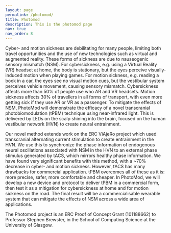 ```yaml
---
layout: page
permalink: /photomod/
title: Photomod
description: This is the photomod page
nav: true
nav_order: 8
---
```


Cyber- and motion sickness are debilitating for many people, limiting both travel opportunities and the use of new technologies such as virtual and augmented reality. These forms of sickness are due to nauseogenic sensory mismatch (NSM). For cybersickness, e.g. using a Virtual Reality (VR) headset at home, the body is stationary, but the eyes perceive visually-induced motion when playing games. For motion sickness, e.g. reading a book in a car, the eyes see no visual motion cues, but the vestibular system perceives vehicle movement, causing sensory mismatch. Cybersickness affects more than 50% of people use who AR and VR headsets. Motion sickness affects 30% of travellers in all forms of transport, with even more getting sick if they use AR or VR as a passenger. To mitigate the effects of NSM, PhotoMod will demonstrate the efficacy of a novel transcranial photobiomodulation (tPBM) technique using near-infrared light. This is delivered by LEDs on the scalp shining into the brain, focused on the human vestibular network (HVN) to create neural entrainment.

Our novel method extends work on the ERC ViAjeRo project which used transcranial alternating current stimulation to create entrainment in the HVN. We use this to synchronize the phase information of endogenous neural oscillations associated with NSM in the HVN to an external phase stimulus generated by tACS, which mirrors healthy phase information. We have found very significant benefits with this method, with a ~70% decrease in cyber- and motion sickness. However, tACS has many drawbacks for commercial application. tPBM overcomes all of these as it is: more precise, safer, more comfortable and cheaper. In PhotoMod, we will develop a new device and protocol to deliver tPBM in a commercial form, then test it as a mitigation for cybersickness at home and for motion sickness on the road. The final result will be a commercialisable wearable system that can mitigate the effects of NSM across a wide area of applications.

The Photomod project is an ERC Proof of Concept Grant (101188662) to Professor Stephen Brewster, in the School of Computing Science at the University of Glasgow.